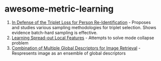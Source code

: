 # awesome-metric-learning

1. [In Defense of the Triplet Loss for Person Re-Identification](https://arxiv.org/abs/1703.07737) - Proposes and studies various sampling methodologies for triplet selection. Shows evidence batch-hard sampling is effective.
2. [Learning Spread-out Local Features](https://arxiv.org/pdf/1708.06320.pdf) - Attempts to solve mode collapse problem
3. [Combination of Multiple Global Descriptors for Image Retrieval](https://arxiv.org/pdf/1903.10663.pdf) - Respresents image as an ensemble of global descriptors
